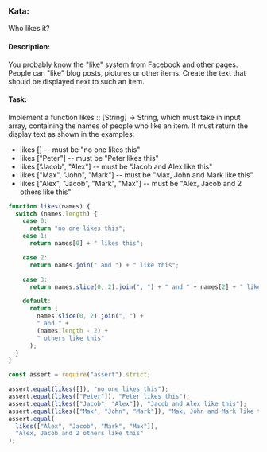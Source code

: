 ### Kata:

Who likes it?

#### Description:

You probably know the "like" system from Facebook and other pages.
People can "like" blog posts, pictures or other items. Create the text that should be displayed next to such an item.

#### Task:

Implement a function likes :: [String] -> String, which must take in input array, containing the names of people who like an item. It must return the display text as shown in the examples:

- likes [] -- must be "no one likes this"
- likes ["Peter"] -- must be "Peter likes this"
- likes ["Jacob", "Alex"] -- must be "Jacob and Alex like this"
- likes ["Max", "John", "Mark"] -- must be "Max, John and Mark like this"
- likes ["Alex", "Jacob", "Mark", "Max"] -- must be "Alex, Jacob and 2 others like this"

```javascript
function likes(names) {
  switch (names.length) {
    case 0:
      return "no one likes this";
    case 1:
      return names[0] + " likes this";

    case 2:
      return names.join(" and ") + " like this";

    case 3:
      return names.slice(0, 2).join(", ") + " and " + names[2] + " like this";

    default:
      return (
        names.slice(0, 2).join(", ") +
        " and " +
        (names.length - 2) +
        " others like this"
      );
  }
}

const assert = require("assert").strict;

assert.equal(likes([]), "no one likes this");
assert.equal(likes(["Peter"]), "Peter likes this");
assert.equal(likes(["Jacob", "Alex"]), "Jacob and Alex like this");
assert.equal(likes(["Max", "John", "Mark"]), "Max, John and Mark like this");
assert.equal(
  likes(["Alex", "Jacob", "Mark", "Max"]),
  "Alex, Jacob and 2 others like this"
);
```

